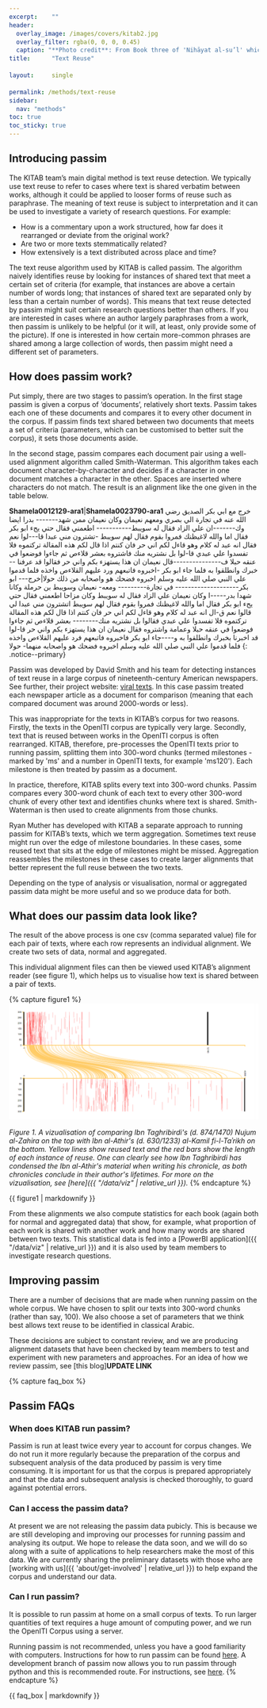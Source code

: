 ```yaml
---
excerpt:	""
header:
  overlay_image: /images/covers/kitab2.jpg
  overlay_filter: rgba(0, 0, 0, 0.45)
  caption: "**Photo credit**: From Book three of 'Nihāyat al-su’l' which gives instructions on using lances. Dated 773/1371 (Add. MS. 18866, f. 113r)"
title:		"Text Reuse"

layout:		single

permalink: /methods/text-reuse
sidebar:
  nav: "methods"
toc: true
toc_sticky: true
---
```


## Introducing passim

The KITAB team’s main digital method is text reuse detection. We typically use text reuse to refer to cases where text is shared verbatim between works, although it could be applied to looser forms of reuse such as paraphrase. The meaning of text reuse is subject to interpretation and it can be used to investigate a variety of research questions. For example:

* How is a commentary upon a work structured, how far does it rearranged or deviate from the original work?
* Are two or more texts stemmatically related?
* How extensively is a text distributed across place and time?

The text reuse algorithm used by KITAB is called passim. The algorithm naively identifies reuse by looking for instances of shared text that meet a certain set of criteria (for example, that instances are above a certain number of words long; that instances of shared text are separated only by less than a certain number of words). This means that text reuse detected by passim might suit certain research questions better than others. If you are interested in cases where an author largely paraphrases from a work, then passim is unlikely to be helpful (or it will, at least, only provide some of the picture). If one is interested in how certain more-common phrases are shared among a large collection of words, then passim might need a different set of parameters.

## How does passim work?

Put simply, there are two stages to passim’s operation. In the first stage passim is given a corpus of ‘documents’, relatively short texts. Passim takes each one of these documents and compares it to every other document in the corpus. If passim finds text shared between two documents that meets a set of criteria (parameters, which can be customised to better suit the corpus), it sets those documents aside. 

In the second stage, passim compares each document pair using a well-used alignment algorithm called Smith-Waterman. This algorithm takes each document character-by-character and decides if a character in one document matches a character in the other. Spaces are inserted where characters do not match. The result is an alignment like the one given in the table below.

**Shamela0012129-ara1**|**Shamela0023790-ara1**
خرج مع ابي بكر الصديق رضي الله عنه في تجارة الي بصري ومعهم نعيمان وكان نعيمان ممن شهد------- بدرا ايضا وك-------ان علي الزاد فقال له سويبط----------- اطعمني فقال حتي يجء ابو بكر فقال اما والله لاغيظنك فمروا بقوم فقال لهم سويبط -تشترون مني عبدا قا---لوا نعم فقال انه عبد له كلام وهو قاءل لكم اني حر فان كنتم اذا قال لكم هذه المقالة تركتموه فلا تفسدوا علي عبدي قا-لوا بل نشتريه منك فاشتروه بعشر قلاءص ثم جاءوا فوضعوا في عنقه حبلا ف---------------قال نعيمان ان هذا يستهزء بكم واني حر فقالوا قد عرفنا --خبرك وانطلقوا به فلما جاء ابو بكر -اخبروه فاتبعهم ورد عليهم القلاءص واخذه فلما قدموا علي النبي صلي الله عليه وسلم اخبروه فضحك هو واصحابه من ذلك حولا|خرج--- ابو بكر-------------------- في تجارة--------- ومعه- نعيمان وسويبط بن حرملة وكانا شهدا بدر-----ا وكان نعيمان علي الزاد فقال له سويبط وكان مزاحا اطعمني فقال حتي يجء ابو بكر فقال اما والله لاغيظنك فمروا بقوم فقال لهم سويبط اتشترون مني عبدا لي قالوا نعم ق-ال انه عبد له كلام وهو قاءل لكم اني حر فان كنتم اذا قال لكم هذه المقالة تركتموه فلا تفسدوا علي عبدي فقالوا بل نشتريه منك-------- بعشر قلاءص ثم جاءوا فوضعوا في عنقه حبلا وعمامة واشتروه فقال نعيمان ان هذا يستهزء بكم واني حر قا-لوا قد اخبرنا بخبرك وانطلقوا به و----جاء ابو بكر فاخبروه فاتبعهم فرد عليهم القلاءص واخذه فلما قدموا علي النبي صلي الله عليه وسلم اخبروه فضحك هو واصحابه منهما- حولا
{: .notice--primary}

Passim was developed by David Smith and his team for detecting instances of text reuse in a large corpus of nineteenth-century American newspapers. See further, their project website: [viral texts](https://viraltexts.org/). In this case passim treated each newspaper article as a document for comparison (meaning that each compared document was around 2000-words or less).

This was inappropriate for the texts in KITAB’s corpus for two reasons. Firstly, the texts in the OpenITI corpus are typically very large. Secondly, text that is reused between works in the OpenITI corpus is often rearranged. KITAB, therefore, pre-processes the OpenITI texts prior to running passim, splitting them into 300-word chunks (termed milestones - marked by 'ms' and a number in OpenITI texts, for example 'ms120'). Each milestone is then treated by passim as a document.

In practice, therefore, KITAB splits every text into 300-word chunks. Passim compares every 300-word chunk of each text to every other 300-word chunk of every other text and identifies chunks where text is shared. Smith-Waterman is then used to create alignments from those chunks.

Ryan Muther has developed with KITAB a separate approach to running passim for KITAB’s texts, which we term aggregation. Sometimes text reuse might run over the edge of milestone boundaries. In these cases, some reused text that sits at the edge of milestones might be missed. Aggregation reassembles the milestones in these cases to create larger alignments that better represent the full reuse between the two texts.

Depending on the type of analysis or visualisation, normal or aggregated passim data might be more useful and so we produce data for both.

## What does our passim data look like?

The result of the above process is one csv (comma separated value) file for each pair of texts, where each row represents an individual alignment. We create two sets of data, normal and aggregated.

This individual alignment files can then be viewed used KITAB’s alignment reader (see figure 1), which helps us to visualise how text is shared between a pair of texts.

{% capture figure1 %}
[![A comparison of the Nujum and Kamil](/images/methods/pair-wise-Nujum-Kamil.png)](/images/methods/pair-wise-Nujum-Kamil.png)

*Figure 1. A vizualisation of comparing Ibn Taghribirdi's (d. 874/1470) Nujum al-Zahira on the top with Ibn al-Athir's (d. 630/1233) al-Kamil fi-l-Taʾrikh on the bottom. Yellow lines show reused text and the red bars show the length of each instance of reuse. One can clearly see how Ibn Taghribirdi has condensed the Ibn al-Athir's material when writing his chronicle, as both chronicles conclude in their author's lifetimes. For more on the vizualisation, see [here]({{ "/data/viz" | relative_url }}).*
{% endcapture %}

<div class="notice--primary">
{{ figure1 | markdownify }}
</div>

From these alignments we also compute statistics for each book (again both for normal and aggregated data) that show, for example, what proportion of each work is shared with another work and how many words are shared between two texts. This statistical data is fed into a [PowerBI application]({{ "/data/viz" | relative_url }}) and it is also used by team members to investigate research questions.

## Improving passim

There are a number of decisions that are made when running passim on the whole corpus. We have chosen to split our texts into 300-word chunks (rather than say, 100). We also choose a set of parameters that we think best allows text reuse to be identified in classical Arabic.

These decisions are subject to constant review, and we are producing alignment datasets that have been checked by team members to test and experiment with new parameters and approaches. For an idea of how we review passim, see [this blog]**UPDATE LINK** 

{% capture faq_box %}
## Passim FAQs
### When does KITAB run passim?
Passim is run at least twice every year to account for corpus changes. We do not run it more regularly because the preparation of the corpus and subsequent analysis of the data produced by passim is very time consuming. It is important for us that the corpus is prepared appropriately and that the data and subsequent analysis is checked thoroughly, to guard against potential errors.

### Can I access the passim data?
At present we are not releasing the passim data pubicly. This is because we are still developing and improving our processes for running passim and analysing its output. We hope to release the data soon, and we will do so along with a suite of applications to help researchers make the most of this data. We are currently sharing the preliminary datasets with those who are [working with us]({{ 'about/get-involved' | relative_url }}) to help expand the corpus and understand our data.

### Can I run passim?
It is possible to run passim at home on a small corpus of texts. To run larger quantities of text requires a huge amount of computing power, and we run the OpenITI Corpus using a server. 

Running passim is not recommended, unless you have a good familiarity with computers. Instructions for how to run passim can be found [here](https://github.com/dasmiq/passim). A development branch of passim now allows you to run passim through python and this is recommended route. For instructions, see [here](https://github.com/dasmiq/passim/tree/seriatim). {% endcapture %}

<div class="notice--primary">{{ faq_box | markdownify }}
</div>
